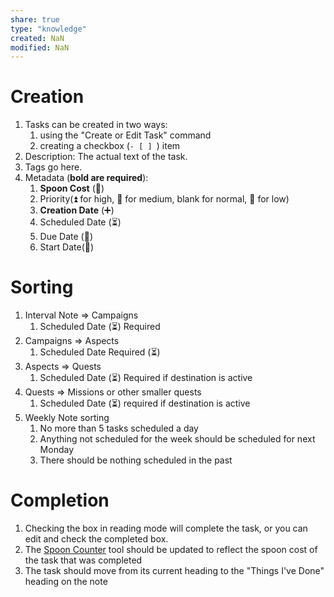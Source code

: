 ```yaml
---
share: true
type: "knowledge"
created: NaN 
modified: NaN
---
```

# Creation
1. Tasks can be created in two ways:
	1. using the "Create or Edit Task" command
	2. creating a checkbox (`- [ ] `) item
2. Description: The actual text of the task.
3. Tags go here.
4. Metadata (**bold are required**):
	1. **Spoon Cost** (🥄)
	2. Priority(⏫ for high, 🔼 for medium, blank for normal, 🔽 for low)
	3. **Creation Date** (➕)
	4. Scheduled Date (⏳)
	5. Due Date (📆)
	6. Start Date(🛫)

# Sorting
1. Interval Note => Campaigns
	1. Scheduled Date (⏳) Required
2. Campaigns => Aspects
	1. Scheduled Date Required (⏳)
3. Aspects => Quests
	1. Scheduled Date (⏳) Required if destination is active
4. Quests => Missions or other smaller quests
	1. Scheduled Date (⏳) required if destination is active
5. Weekly Note sorting
	1. No more than 5 tasks scheduled a day
	2. Anything not scheduled for the week should be scheduled for next Monday
	3. There should be nothing scheduled in the past

# Completion
1. Checking the box in reading mode will complete the task, or you can edit and check the completed box.
2. The [Spoon Counter](./Spoon%20Counter.md) tool should be updated to reflect the spoon cost of the task that was completed
3. The task should move from its current heading to the "Things I've Done" heading on the note